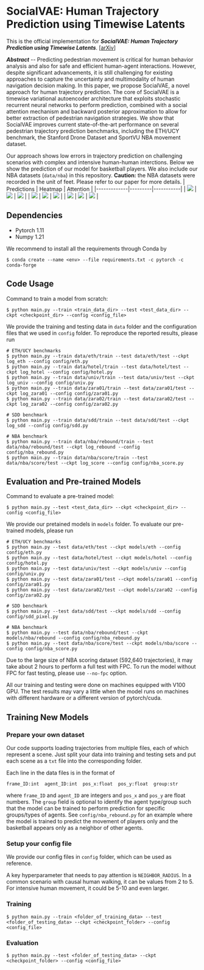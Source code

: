 # SocialVAE: Human Trajectory Prediction using Timewise Latents

This is the official implementation for _**SocialVAE: Human Trajectory Prediction using Timewise Latents**_. [[arXiv](https://arxiv.org/abs/2203.08207)]


_**Abstract**_ -- Predicting pedestrian movement is critical for human behavior analysis and also for safe and efficient human-agent interactions. 
However, despite significant advancements, it is still challenging for existing approaches to capture the uncertainty and multimodality of human navigation decision making. 
In this paper, we propose SocialVAE, a novel approach for human trajectory prediction. The core of SocialVAE is a timewise variational autoencoder architecture that exploits stochastic recurrent neural networks to perform prediction,
combined with a social attention mechanism and backward posterior approximation to allow for better extraction of pedestrian navigation strategies.
We show that SocialVAE improves current state-of-the-art performance on several pedestrian trajectory prediction benchmarks,
including the ETH/UCY benchmark, the Stanford Drone Dataset and SportVU NBA movement dataset.

Our approach shows low errors in trajectory prediction on challenging scenarios with complex and intensive human-human interctions. Below we show the prediction of our model for basketball players. We also include our NBA datasets (`data/nba`) in this repository. **Caution:** the NBA datasets were recorded in the unit of feet. Please refer to our paper for more details.
| Predictions | Heatmap | Attention |
|-------------|---------|-----------|
| ![](gallery/scenario_nba_1.png) | ![](gallery/scenario_nba_1_heatmap.png) | ![](gallery/scenario_nba_1_att.png) |
| ![](gallery/scenario_nba_2.png) | ![](gallery/scenario_nba_2_heatmap.png) | ![](gallery/scenario_nba_2_att.png) |
| ![](gallery/scenario_nba_3.png) | ![](gallery/scenario_nba_3_heatmap.png) | ![](gallery/scenario_nba_3_att.png) |

## Dependencies

- Pytorch 1.11
- Numpy 1.21

We recommend to install all the requirements through Conda by

    $ conda create --name <env> --file requirements.txt -c pytorch -c conda-forge

## Code Usage

Command to train a model from scratch:

    $ python main.py --train <train_data_dir> --test <test_data_dir> --ckpt <checkpoint_dir> --config <config_file>

We provide the training and testing data in `data` folder and the configuration files that we used in `config` folder. 
To reproduce the reported results, please run

    # ETH/UCY benchmarks
    $ python main.py --train data/eth/train --test data/eth/test --ckpt log_eth --config config/eth.py
    $ python main.py --train data/hotel/train --test data/hotel/test --ckpt log_hotel --config config/hotel.py
    $ python main.py --train data/univ/train --test data/univ/test --ckpt log_univ --config config/univ.py
    $ python main.py --train data/zara01/train --test data/zara01/test --ckpt log_zara01 --config config/zara01.py
    $ python main.py --train data/zara02/train --test data/zara02/test --ckpt log_zara02 --config config/zara02.py

    # SDD benchmark
    $ python main.py --train data/sdd/train --test data/sdd/test --ckpt log_sdd --config config/sdd.py

    # NBA benchmark
    $ python main.py --train data/nba/rebound/train --test data/nba/rebound/test --ckpt log_rebound --config config/nba_rebound.py
    $ python main.py --train data/nba/score/train --test data/nba/score/test --ckpt log_score --config config/nba_score.py

## Evaluation and Pre-trained Models

Command to evaluate a pre-trained model:

    $ python main.py --test <test_data_dir> --ckpt <checkpoint_dir> --config <config_file>

We provide our pretained models in `models` folder. To evaluate our pre-trained models, please run


    # ETH/UCY benchmarks
    $ python main.py --test data/eth/test --ckpt models/eth --config config/eth.py
    $ python main.py --test data/hotel/test --ckpt models/hotel --config config/hotel.py
    $ python main.py --test data/univ/test --ckpt models/univ --config config/univ.py
    $ python main.py --test data/zara01/test --ckpt models/zara01 --config config/zara01.py
    $ python main.py --test data/zara02/test --ckpt models/zara02 --config config/zara02.py

    # SDD benchmark
    $ python main.py --test data/sdd/test --ckpt models/sdd --config config/sdd_pixel.py

    # NBA benchmark
    $ python main.py --test data/nba/rebound/test --ckpt models/nba/rebound --config config/nba_rebound.py
    $ python main.py --test data/nba/score/test --ckpt models/nba/score --config config/nba_score.py

Due to the large size of NBA scoring dataset (592,640 trajectories), it may take about 2 hours to perform a full test with FPC. To run the model without FPC for fast testing, please use `--no-fpc` option.

All our training and testing were done on machines equipped with V100 GPU. The test results may vary a little when the model runs on machines with different hardware or a different version of pytorch/cuda. 

## Training New Models

### Prepare your own dataset

Our code supports loading trajectories from multiple files, each of which represent a scene. Just split your data into training and testing sets and put each scene as a `txt` file into the corresponding folder.

Each line in the data files is in the format of

    frame_ID:int  agent_ID:int  pos_x:float  pos_y:float  group:str

where `frame_ID` and `agent_ID` are integers and `pos_x` and `pos_y` are float numbers. The `group` field is optional to identify the agent type/group such that the model can be trained to perform prediction for specific groups/types of agents. See `config/nba_rebound.py` for an example where the model is trained to predict the movement of players only and the basketball appears only as a neighbor of other agents.

### Setup your config file

We provide our config files in `config` folder, which can be used as reference.

A key hyperparameter that needs to pay attention is `NEIGHBOR_RADIUS`. In a common scenario with causal human walking, it can be values from 2 to 5. For intensive human movement, it could be 5-10 and even larger.

### Training

    $ python main.py --train <folder_of_training_data> --test <folder_of_testing_data> --ckpt <checkpoint_folder> --config <config_file>

### Evaluation

    $ python main.py --test <folder_of_testing_data> --ckpt <checkpoint_folder> --config <config_file>
